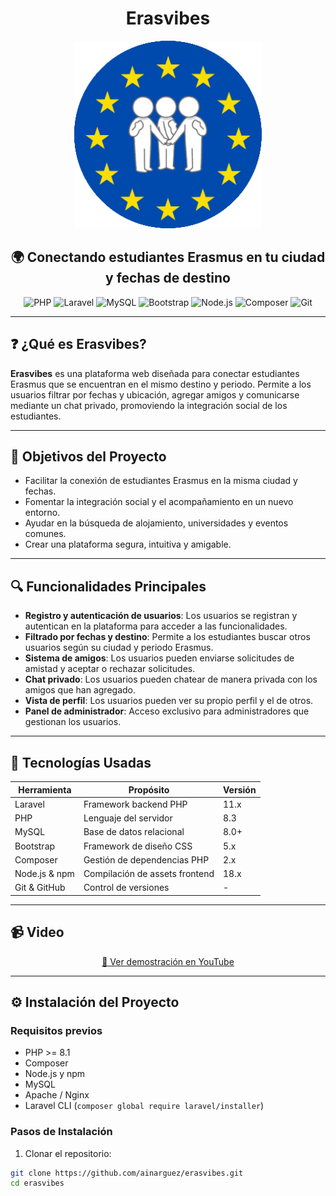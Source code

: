 <div align="center">
  <h1>Erasvibes</h1>
</div>

<div align="center">
  <img src="public/img/logo.png" alt="Erasvibes Logo" width="300" />
  <h2>🌍 Conectando estudiantes Erasmus en tu ciudad y fechas de destino</h2>
  
  <div>
    <img src="https://img.shields.io/badge/PHP-8.3-777BB4?style=for-the-badge&logo=php&logoColor=white" alt="PHP" />
    <img src="https://img.shields.io/badge/Laravel-11.x-FF2D20?style=for-the-badge&logo=laravel&logoColor=white" alt="Laravel" />
    <img src="https://img.shields.io/badge/MySQL-8.0-4479A1?style=for-the-badge&logo=mysql&logoColor=white" alt="MySQL" />
    <img src="https://img.shields.io/badge/Bootstrap-5-7952B3?style=for-the-badge&logo=bootstrap&logoColor=white" alt="Bootstrap" />
    <img src="https://img.shields.io/badge/Node.js-18.x-339933?style=for-the-badge&logo=node.js&logoColor=white" alt="Node.js" />
    <img src="https://img.shields.io/badge/Composer-2.x-885630?style=for-the-badge&logo=composer&logoColor=white" alt="Composer" />
    <img src="https://img.shields.io/badge/Git-F05032?style=for-the-badge&logo=git&logoColor=white" alt="Git" />
  </div>
</div>

---

## ❓ ¿Qué es Erasvibes?

**Erasvibes** es una plataforma web diseñada para conectar estudiantes Erasmus que se encuentran en el mismo destino y periodo. Permite a los usuarios filtrar por fechas y ubicación, agregar amigos y comunicarse mediante un chat privado, promoviendo la integración social de los estudiantes.

---

## 🎯 Objetivos del Proyecto

- Facilitar la conexión de estudiantes Erasmus en la misma ciudad y fechas.
- Fomentar la integración social y el acompañamiento en un nuevo entorno.
- Ayudar en la búsqueda de alojamiento, universidades y eventos comunes.
- Crear una plataforma segura, intuitiva y amigable.

---

## 🔍 Funcionalidades Principales

- **Registro y autenticación de usuarios**: Los usuarios se registran y autentican en la plataforma para acceder a las funcionalidades.
- **Filtrado por fechas y destino**: Permite a los estudiantes buscar otros usuarios según su ciudad y periodo Erasmus.
- **Sistema de amigos**: Los usuarios pueden enviarse solicitudes de amistad y aceptar o rechazar solicitudes.
- **Chat privado**: Los usuarios pueden chatear de manera privada con los amigos que han agregado.
- **Vista de perfil**: Los usuarios pueden ver su propio perfil y el de otros.
- **Panel de administrador**: Acceso exclusivo para administradores que gestionan los usuarios.

---

## 🧰 Tecnologías Usadas

| Herramienta        | Propósito                        | Versión  |
|--------------------|----------------------------------|----------|
| Laravel            | Framework backend PHP            | 11.x     |
| PHP                | Lenguaje del servidor            | 8.3      |
| MySQL              | Base de datos relacional         | 8.0+     |
| Bootstrap          | Framework de diseño CSS          | 5.x      |
| Composer           | Gestión de dependencias PHP      | 2.x      |
| Node.js & npm      | Compilación de assets frontend   | 18.x     |
| Git & GitHub       | Control de versiones             | -        |


---

## 📹 Video

<div align="center">
  <a href="https://youtu.be/0wy_rNi8s8Q " target="_blank">
    <p>🎥 Ver demostración en YouTube</p>
  </a>
</div>


---

## ⚙️ Instalación del Proyecto

### Requisitos previos

- PHP >= 8.1
- Composer
- Node.js y npm
- MySQL
- Apache / Nginx
- Laravel CLI (`composer global require laravel/installer`)

### Pasos de Instalación

1. Clonar el repositorio:

```bash
git clone https://github.com/ainarguez/erasvibes.git
cd erasvibes
